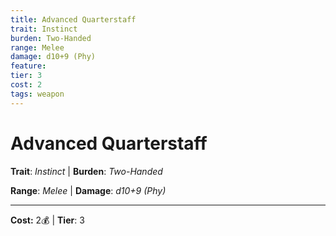 ```yaml
---
title: Advanced Quarterstaff
trait: Instinct
burden: Two-Handed
range: Melee
damage: d10+9 (Phy)
feature: 
tier: 3
cost: 2
tags: weapon
---
```

# Advanced Quarterstaff

**Trait**: _Instinct_ | **Burden**: _Two-Handed_

**Range**: _Melee_ | **Damage**: _d10+9 (Phy)_

___
**Cost:** 2💰 | **Tier**: 3
